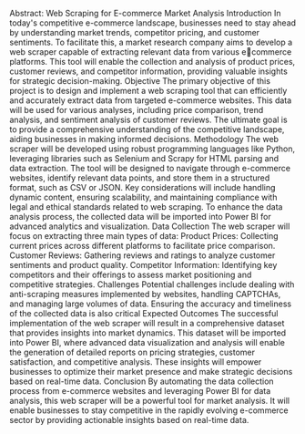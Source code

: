 Abstract: Web Scraping for E-commerce Market Analysis
Introduction
In today's competitive e-commerce landscape, businesses need to stay ahead by understanding 
market trends, competitor pricing, and customer sentiments. To facilitate this, a market research 
company aims to develop a web scraper capable of extracting relevant data from various ecommerce platforms. This tool will enable the collection and analysis of product prices, customer 
reviews, and competitor information, providing valuable insights for strategic decision-making.
Objective
The primary objective of this project is to design and implement a web scraping tool that can 
efficiently and accurately extract data from targeted e-commerce websites. This data will be used for 
various analyses, including price comparison, trend analysis, and sentiment analysis of customer 
reviews. The ultimate goal is to provide a comprehensive understanding of the competitive 
landscape, aiding businesses in making informed decisions.
Methodology
The web scraper will be developed using robust programming languages like Python, leveraging 
libraries such as Selenium and Scrapy for HTML parsing and data extraction. The tool will be 
designed to navigate through e-commerce websites, identify relevant data points, and store them in 
a structured format, such as CSV or JSON. Key considerations will include handling dynamic content, 
ensuring scalability, and maintaining compliance with legal and ethical standards related to web 
scraping. To enhance the data analysis process, the collected data will be imported into Power BI for 
advanced analytics and visualization.
Data Collection
The web scraper will focus on extracting three main types of data:
Product Prices: Collecting current prices across different platforms to facilitate price comparison.
Customer Reviews: Gathering reviews and ratings to analyze customer sentiments and product 
quality.
Competitor Information: Identifying key competitors and their offerings to assess market positioning 
and competitive strategies.
Challenges
Potential challenges include dealing with anti-scraping measures implemented by websites, handling 
CAPTCHAs, and managing large volumes of data. Ensuring the accuracy and timeliness of the 
collected data is also critical
Expected Outcomes
The successful implementation of the web scraper will result in a comprehensive dataset that 
provides insights into market dynamics. This dataset will be imported into Power BI, where advanced 
data visualization and analysis will enable the generation of detailed reports on pricing strategies, 
customer satisfaction, and competitive analysis. These insights will empower businesses to optimize 
their market presence and make strategic decisions based on real-time data.
Conclusion
By automating the data collection process from e-commerce websites and leveraging Power BI for 
data analysis, this web scraper will be a powerful tool for market analysis. It will enable businesses to 
stay competitive in the rapidly evolving e-commerce sector by providing actionable insights based on 
real-time data.

